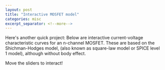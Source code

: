 ```yaml
---
layout: post
title: "Interactive MOSFET model"
categories: misc
excerpt_separator: <!--more-->
---
```


Here's another quick project: Below are interactive current-voltage characteristic curves for an n-channel MOSFET.
These are based on the Shichman-Hodges model, (also known as square-law model or SPICE level 1 model),
although without body effect.

Move the sliders to interact!

<head>
    <style>
    #chartContainer2 {
        // width: 40%; /* Adjust the width to 66% */
        margin: 20px auto; /* Center the chart container */
        width: 49%;
        min-width: 300px;
        display: inline-block;
        // text-align:center;
    }

    .slider-container2 {
      margin-top: 20px;
      text-align: center; /* Center align the slider div */
    }

    .slider-label2 {
      display: inline-block;
      width: 220px;
      text-align: right; /* Right-align the slider labels */
    }

    .slider-value {
      display: inline-block;
      width: 150px;
      text-align: left; /* Left-align the slider values */
    }

    </style>
</head>
<body>
    <div id="chartContainer2">
        <canvas id="mosfetCanvas" width="200" height="200"></canvas>
    </div>
    <div id="chartContainer2">
        <canvas id="mosfetCanvas2" width="200" height="200"></canvas>
    </div>

    <div class="slider-container2">
        <label class="slider-label2">Gate-Source Voltage \(\nu_{GS}\) (V):</label>
        <input type="range" id="gateSourceVoltageSlider" min="0" max="2" step="0.05" value="1" class="slider">
        <span id="gateSourceVoltageValue" class="slider-value">1</span>
    </div>
    <div class="slider-container2">
        <label class="slider-label2">Threshold Voltage \(V_{t}\) (V):</label>
        <input type="range" id="thresholdVoltageSlider" min="0.3" max="1" step="0.05" value="0.5" class="slider">
        <span id="thresholdVoltageValue" class="slider-value">0.5</span>
    </div>
    <div class="slider-container2">
        <label class="slider-label2">eff. Channel Length \(L_\mathrm{eff}\) (nm):</label>
        <input type="range" id="channelLengthSlider" min="100" max="5000" step="10" value="180" class="slider">
        <span id="channelLengthValue" class="slider-value">180</span>
    </div>
    <div class="slider-container2">
        <label class="slider-label2">eff. Channel Width \(W_\mathrm{eff}\) (nm):</label>
        <input type="range" id="channelWidthSlider" min="100" max="15000" step="10" value="220" class="slider">
        <span id="channelWidthValue" class="slider-value">220</span>
    </div>
    <div class="slider-container2">
        <label class="slider-label2">Oxide Thickness \(t_\mathrm{ox}\) (nm):</label>
        <input type="range" id="oxideThicknessSlider" min="1" max="100" step="0.1" value="4.1" class="slider">
        <span id="oxideThicknessValue" class="slider-value">4.1</span>
    </div>
    <div class="slider-container2">
        <label class="slider-label2">Mobility \(\mu\) (cm²/Vs):</label>
        <input type="range" id="mobilitySlider" min="100" max="1000" step="10" value="290" class="slider">
        <span id="mobilityValue" class="slider-value">290</span>
    </div>
    <div class="slider-container2">
        <label class="slider-label2">Channel-Length modulation coeff. \(\lambda\) (1/V):</label>
        <input type="range" id="channelLengthModulationSlider" min="0.01" max="0.2" step="0.01" value="0.11" class="slider">
        <span id="channelLengthModulationValue" class="slider-value">0.11</span>
    </div>


    <script src="https://cdn.jsdelivr.net/npm/chart.js@3.5.1"></script>
    <script src="https://cdn.jsdelivr.net/npm/chartjs-plugin-zoom@1.1.1"></script>
    <script src="https://polyfill.io/v3/polyfill.min.js?features=es6"></script>
    <script id="MathJax-script" async
            src="https://cdn.jsdelivr.net/npm/mathjax@3/es5/tex-mml-chtml.js">
    </script>

    <script>
        // Simulation parameters
        var numPoints = 100;

        // MOSFET parameters
        var gateSourceVoltage = 1; // Gate-Source voltage (V)
        var thresholdVoltage = 0.5; // Threshold voltage (V)
        var channelLength = 180; // Channel length (μm)
        var channelWidth = 220; // Channel width (μm)
        var oxideThickness = 4.1; // Oxide thickness (μm)
        var mobility = 290; // Mobility (cm²/Vs)
        var channelLengthModulation = 0.11; // Channel-Length Modulation Coefficient (1/V)

        // Constants
        var permittivity = 3.45 * 1e-11 // F/m


        // Calculate the saturation region line
        function calculateSaturationRegion(drainSourceVoltage) {
            // var drainSourceVoltageTerm = drainSourceVoltage - thresholdVoltage;
            var effectiveChannelLength = channelLength * 1e-9; // Convert channel length from μm to m
            var effectiveChannelWidth = channelWidth * 1e-9; // Convert channel width from μm to m
            var effectiveOxideThickness = oxideThickness * 1e-9;

            var oxideCapacitanceTerm = permittivity / effectiveOxideThickness; // Convert oxide capacitance from F/m² to F/m²
            var overdriveVoltage = gateSourceVoltage - thresholdVoltage;
            var transconductance = mobility * oxideCapacitanceTerm *
                effectiveChannelWidth / effectiveChannelLength

            var drainCurrent = 0;
            if (gateSourceVoltage > thresholdVoltage){
              var drainCurrent = 0.5 * transconductance * Math.pow(drainSourceVoltage, 2)
              }
            return drainCurrent;
        }

        // Calculate drain current vs drain-source voltage
        function calculateDrainCurrent(drainSourceVoltage) {
            // var drainSourceVoltageTerm = drainSourceVoltage - thresholdVoltage;
            var effectiveChannelLength = channelLength * 1e-9; // Convert channel length from μm to m
            var effectiveChannelWidth = channelWidth * 1e-9; // Convert channel width from μm to m
            var effectiveOxideThickness = oxideThickness * 1e-9;

            var oxideCapacitanceTerm = permittivity / effectiveOxideThickness; // Convert oxide capacitance from F/m² to F/m²
            var overdriveVoltage = gateSourceVoltage - thresholdVoltage;
            var transconductance = mobility * oxideCapacitanceTerm *
                effectiveChannelWidth / effectiveChannelLength

            var drainCurrent = 0;
            if (gateSourceVoltage > thresholdVoltage){
              if (drainSourceVoltage < overdriveVoltage) {
                var drainCurrent = transconductance *
                    (
                      overdriveVoltage * drainSourceVoltage -
                      0.5 * Math.pow(drainSourceVoltage, 2)
                    )
                    ;
              } else {
                var drainCurrent = 0.5 * transconductance *
                    Math.pow(overdriveVoltage, 2) * (1 + channelLengthModulation * (drainSourceVoltage - overdriveVoltage))
              }
            }
            return drainCurrent;
        }

        // Calculate drain current vs gate-source voltage
        function calculateDrainCurrent2(xgateSourceVoltage) {
            var gateSourceVoltageTerm = xgateSourceVoltage - thresholdVoltage;
            var effectiveChannelLength = channelLength * 1e-9; // Convert channel length from μm to m
            var effectiveChannelWidth = channelWidth * 1e-9; // Convert channel width from μm to m
            var effectiveOxideThickness = oxideThickness * 1e-9;

            var oxideCapacitanceTerm = permittivity / effectiveOxideThickness; // Convert oxide capacitance from F/m² to F/m²


            var drainCurrent = 0;
            if (gateSourceVoltageTerm >= 0) {
              var drainCurrent = 0.5 * mobility * oxideCapacitanceTerm *
                  effectiveChannelWidth / effectiveChannelLength *
                  gateSourceVoltageTerm * gateSourceVoltageTerm;
            }
            return drainCurrent;
        }



        // Render MOSFET IV curve
        function renderMosfetIVCurve() {
            var canvas = document.getElementById("mosfetCanvas");

            // Generate voltage data
            var voltages = [];
            for (var i = 0; i <= numPoints; i++) {
                var voltage = i / numPoints * 2;
                voltages.push(voltage);
            }

            // Generate current data
            var currents = voltages.map(calculateDrainCurrent);
            var saturationCurrents = voltages.map(calculateSaturationRegion);

            // Get the chart instance
            var chart = window.mosfetChart;

            // Update the chart data
            chart.data.labels = voltages;
            chart.data.datasets[0].data = currents;
            chart.data.datasets[1].data = saturationCurrents;

            // Update the chart
            chart.update();
        }

        function renderMosfetIVCurve2() {
            var canvas = document.getElementById("mosfetCanvas2");

            // Generate voltage data
            var voltages = [];
            for (var i = 0; i <= numPoints; i++) {
                var voltage = i / numPoints * 2;
                voltages.push(voltage);
            }

            var voltagepoint = [gateSourceVoltage]

            // Generate current data
            var currents = voltages.map(calculateDrainCurrent2);
            var currentpoint = voltagepoint.map(calculateDrainCurrent2);

            // Get the chart instance
            var chart = window.mosfetChart2;

            // Update the chart data
            chart.data.labels = voltages;
            chart.data.datasets[1].data = currents;
            chart.data.datasets[0].data = [{x: voltagepoint, y: currentpoint}]

            // Update the chart
            chart.update();
        }

        // Update threshold voltage value and channel dimensions
        function updateThresholdVoltageValue() {
            var gateSourceVoltageSlider = document.getElementById("gateSourceVoltageSlider");
            var gateSourceVoltageValue = document.getElementById("gateSourceVoltageValue");
            gateSourceVoltage = parseFloat(gateSourceVoltageSlider.value);
            gateSourceVoltageValue.textContent = gateSourceVoltage;

            var thresholdVoltageSlider = document.getElementById("thresholdVoltageSlider");
            var thresholdVoltageValue = document.getElementById("thresholdVoltageValue");
            thresholdVoltage = parseFloat(thresholdVoltageSlider.value);
            thresholdVoltageValue.textContent = thresholdVoltage;

            var channelLengthSlider = document.getElementById("channelLengthSlider");
            var channelLengthValue = document.getElementById("channelLengthValue");
            channelLength = parseFloat(channelLengthSlider.value);
            channelLengthValue.textContent = channelLength;

            var channelWidthSlider = document.getElementById("channelWidthSlider");
            var channelWidthValue = document.getElementById("channelWidthValue");
            channelWidth = parseFloat(channelWidthSlider.value);
            channelWidthValue.textContent = channelWidth;

            var oxideThicknessSlider = document.getElementById("oxideThicknessSlider");
            var oxideThicknessValue = document.getElementById("oxideThicknessValue");
            oxideThickness = parseFloat(oxideThicknessSlider.value);
            oxideThicknessValue.textContent = oxideThickness;

            var mobilitySlider = document.getElementById("mobilitySlider");
            var mobilityValue = document.getElementById("mobilityValue");
            mobility = parseFloat(mobilitySlider.value);
            mobilityValue.textContent = mobility;

            var channelLengthModulationSlider = document.getElementById("channelLengthModulationSlider");
            var channelLengthModulationValue = document.getElementById("channelLengthModulationValue");
            channelLengthModulation = parseFloat(channelLengthModulationSlider.value);
            channelLengthModulationValue.textContent = channelLengthModulation;

            // Update the chart
            renderMosfetIVCurve();
            renderMosfetIVCurve2();
        }

        // Add event listeners to sliders
        var gateSourceVoltageSlider = document.getElementById("gateSourceVoltageSlider");
        gateSourceVoltageSlider.addEventListener("input", updateThresholdVoltageValue);

        var thresholdVoltageSlider = document.getElementById("thresholdVoltageSlider");
        thresholdVoltageSlider.addEventListener("input", updateThresholdVoltageValue);

        var channelLengthSlider = document.getElementById("channelLengthSlider");
        channelLengthSlider.addEventListener("input", updateThresholdVoltageValue);

        var channelWidthSlider = document.getElementById("channelWidthSlider");
        channelWidthSlider.addEventListener("input", updateThresholdVoltageValue);

        var oxideThicknessSlider = document.getElementById("oxideThicknessSlider");
        oxideThicknessSlider.addEventListener("input", updateThresholdVoltageValue);

        var mobilitySlider = document.getElementById("mobilitySlider");
        mobilitySlider.addEventListener("input", updateThresholdVoltageValue);

        var channelLengthModulationSlider = document.getElementById("channelLengthModulationSlider");
        channelLengthModulationSlider.addEventListener("input", updateThresholdVoltageValue);

        // Initialize the chart
        var canvas = document.getElementById("mosfetCanvas");
        var ctx = canvas.getContext("2d");
        window.mosfetChart = new Chart(ctx, {
          type: "line",
          data: {
              labels: [], // Empty labels initially
              datasets: [{
                  label: "Drain Current",
                  data: [], // Empty data initially
                  borderColor: "blue",
                  borderWidth: 2,
                  fill: false,
                  pointStyle: "circle", // Set point style to line
                  pointRadius: 0, // Set point radius to 0
                  pointHoverRadius: 15,
              },
              {
                  label: "Saturation Region",
                  data: [], // Empty data initially
                  borderColor: 'rgba(200, 200, 200, 0.5)',
                  backgroundColor: 'rgba(200, 200, 200, 0.2)',
                  borderDash: [5, 5],
                  borderWidth: 1,
                  fill: true,
                  pointStyle: "circle", // Set point style to line
                  pointRadius: 0, // Set point radius to 0
                  pointHoverRadius: 15,
              },
            ]
          },
          options: {
              animation: {
                duration: 250,
                easing: "easeOutQuint",
              },
              scales: {
                  x: {
                      type: "linear",
                      title: {
                          display: true,
                          text: 'Drain-Source Voltage (V)',
                          font: {
                            size: 14
                          }
                      },
                      max: 2, // Set maximum value for y-axis
                      min: 0 // Set minimum value for y-axis
                  },
                  y: {
                      type: "linear",
                      ticks: {
                          callback: function(value, index, values) {
                            return value;
                          },
                      },
                      title: {
                          display: true,
                          text: "Drain Current (A)",
                          rotation: 0,
                          position: "left",
                          font: {
                            size: 14
                          }
                      },
                      max: 1, // Set maximum value for y-axis
                      min: 0 // Set minimum value for y-axis
                  }
              },
              plugins: {
                legend: {
                  display: false // Set display to false to hide the legend
                },
                title: {
                  display: true,
                  text: 'Drain Current vs Drain-Source Voltage',
                  font: {
                    size: 16,
                    family: 'Arial',
                    weight: 'bold'
                  },
                  padding: {
                    top: 10,
                    bottom: 20
                  }
                },
                legend: {
                  display: false
                }
              }
          }
      });

      // Initialize chart 2
      var canvas = document.getElementById("mosfetCanvas2");
      var ctx = canvas.getContext("2d");
      window.mosfetChart2 = new Chart(ctx, {
        type: "line",
        data: {
            labels: [], // Empty labels initially
            datasets: [
              {
                label: "Current at selected Gate Voltage",
                data: [], // Empty data initially
                borderColor: "blue",
                borderWidth: 2,
                fill: true,
                pointStyle: "circle", // Set point style to line
                pointRadius: 3, // Set point radius to 0
                pointHoverRadius: 15,
            },
            {
                label: "Drain Current",
                data: [], // Empty data initially
                borderColor: "red",
                borderWidth: 2,
                fill: false,
                pointStyle: "circle", // Set point style to line
                pointRadius: 0, // Set point radius to 0
                // pointHoverRadius: 15,
                // hover: {mode: null},
                // tooltip: {enabled: false},
            }
          ]
        },
        options: {
            animation: {
              duration: 250,
              easing: "easeOutQuint",
            },
            scales: {
                x: {
                    type: "linear",
                    title: {
                        display: true,
                        text: 'Gate-Source Voltage (V)',
                        font: {
                          size: 14
                        }
                    },
                    max: 2, // Set maximum value for y-axis
                    min: 0 // Set minimum value for y-axis
                },
                y: {
                    type: "linear",
                    ticks: {
                        callback: function(value, index, values) {
                          return value;
                        },
                    },
                    title: {
                        display: true,
                        text: "Drain Current (A)",
                        rotation: 0,
                        position: "left",
                        font: {
                          size: 14
                        }
                    },
                    max: 1, // Set maximum value for y-axis
                    min: 0 // Set minimum value for y-axis
                }
            },
            plugins: {
              legend: {
                display: false // Set display to false to hide the legend
              },
              title: {
                display: true,
                text: 'Drain Current at Saturation',
                font: {
                  size: 16,
                  family: 'Arial',
                  weight: 'bold'
                },
                padding: {
                  top: 10,
                  bottom: 20
                }
              },
              legend: {
                display: false
              }
            }
        }
    });

        // Render the MOSFET IV curve initially
        renderMosfetIVCurve();
        renderMosfetIVCurve2();

    </script>
</body>
<br>

<!--more-->

<p>
The calculations follow those in Chapter 5 of Sedra and Smith, <i>Microelectronic Circuits</i> (2020).
For the drain current (\(i_D\)) vs drain-source voltage (\(\nu_{DS}\)) curve of the first figure, we use:

\[ i_D = \,\begin{cases}
  \,\mu \,C_\mathrm{ox} \frac{W_\mathrm{eff}}{L_\mathrm{eff}} \left[ (\nu_{GS} - V_t)\,\nu_{DS} - \frac{1}{2}\nu_{DS}^2 \right] &\mbox{for }\quad \nu_{DS} < \nu_{GS} - V_t \\[13pt]
  \,\frac{1}{2} \mu \,C_\mathrm{ox} \frac{W_\mathrm{eff}}{L_\mathrm{eff}} (\nu_{GS} - V_t)^2 \,[1 + \lambda (\nu_{DS} - \nu_{GS} + V_t)] &\mbox{for }\quad \nu_{DS} \geq \nu_{GS} - V_t
  \end{cases}
  \]
with the oxide capacitance \(C_\mathrm{ox} = \frac {\epsilon_\mathrm{ox}}{t_\mathrm{ox}} \) and the permittivity of silicon dioxide \( \epsilon_\mathrm{ox} \).
The default parameters on the sliders above are those listed in Sedra and Smith for a standard 180nm CMOS process. The grey-shaded area in the figure 1 marks the saturation region.

</p>

<p>
Consequently, to compute the drain current \(i_{D}\) at saturation (\(\nu_{DS} = \nu_{GS} - V_t\)) in the second figure we use
\[ i_{D} = \frac{1}{2} \mu \,C_\mathrm{ox} \frac{W_\mathrm{eff}}{L_\mathrm{eff}} (\nu_{GS} - V_t)^2 \,. \]
</p>
<p>
The blue marker in figure 2 marks the gate-source voltage \(\nu_{GS}\) chosen on the slider.
</p>

Feel free to email me if you have any feedback on this!
